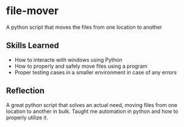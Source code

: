 # file-mover

A python script that moves the files from one location to another

## Skills Learned

- How to interacte with windows using Python
- How to properly and safely move files using a program
- Proper testing cases in a smaller environment in case of any errors

## Reflection

A great python script that solves an actual need, moving files from one location to another in bulk. Taught me automation in python and how to properly utilize it.
